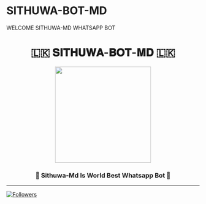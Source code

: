 # SITHUWA-BOT-MD

WELCOME SITHUWA-MD WHATSAPP BOT

<div align="center"><h1>🇱🇰 𝐒𝐈𝐓𝐇𝐔𝐖𝐀-𝐁𝐎𝐓-𝐌𝐃 🇱🇰</h1><a href="https://github.com/Sithuwa/SITHUWA-BOT-MD"><img src="https://telegra.ph/file/8f29a27dd91a19c21ae69.jpg" width="250" height="250"></a><h3>👻 Sithuwa-Md Is World Best Whatsapp Bot 👻</h3></div>

***

<a href="https://github.com/sanuwaofficial/AQUABOT-MD"><img title="Followers" src="https://camo.githubusercontent.com/41fe62020d3efaf6112e9574d3e0dab607dedf0d2c7615f97281639d36819125/68747470733a2f2f696d672e736869656c64732e696f2f6769746875622f666f6c6c6f776572732f73616e7577616f6666696369616c3f653d666c61742d737175617265">
